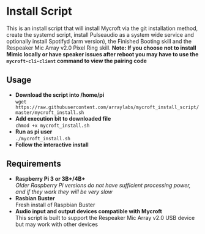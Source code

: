 # Install Script

This is an install script that will install Mycroft via the git installation method, create the systemd script, install Pulseaudio as a system wide service and optionally install Spotifyd (arm version), the Finished Booting skill and the Respeaker Mic Array v2.0 Pixel Ring skill. **Note: If you choose not to install Mimic locally or have speaker issues after reboot you may have to use the ```mycroft-cli-client``` command to view the pairing code**

## Usage
* **Download the script into /home/pi**
  <br>```wget https://raw.githubusercontent.com/arraylabs/mycroft_install_script/master/mycroft_install.sh```
* **Add execution bit to downloaded file**
  <br>```chmod +x mycroft_install.sh```
* **Run as pi user**
  <br>```./mycroft_install.sh```
* **Follow the interactive install**

## Requirements

* **Raspberry Pi 3 or 3B+/4B+**
  <br>_Older Raspberry Pi versions do not have sufficient processing power, and if they work they will be very slow_
* **Rasbian Buster**
  <br>Fresh install of Raspbian Buster
* **Audio input and output devices compatible with Mycroft**
  <br>This script is built to support the Respeaker Mic Array v2.0 USB device but may work with other devices

